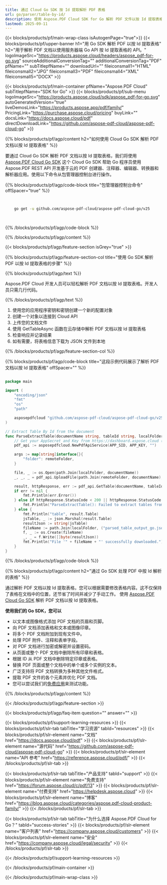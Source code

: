 ```yaml
---
title: 通过 Cloud Go SDK 按 Id 提取解析 PDF 表格
url: go/parser/table-by-id/
description: 使用 Aspose.PDF Cloud SDK for Go 解析 PDF 文件以按 Id 提取表格。增强可发现性和索引。
lastmod: 2025-09-11
---
```


{{< blocks/products/pf/main-wrap-class isAutogenPage="true">}}
{{< blocks/products/pf/upper-banner h1="用 Go SDK 解析 PDF 以按 Id 提取表格" h2="用于解析 PDF 文档以使用服务器端 Go API 按 Id 提取表格的 API。" logoImageSrc="https://products.aspose.cloud/headers/aspose_pdf-for-go.svg" sourceAdditionalConversionTag="" additionalConversionTag="PDF" pfName="" subTitlepfName="" downloadUrl="" fileiconsmall1="HTML" fileiconsmall2="JPG" fileiconsmall3="PDF" fileiconsmall4="XML" fileiconsmall5="DOCX" >}}

{{< blocks/products/pf/main-container pfName="Aspose.PDF Cloud" subTitlepfName="SDK for Go" >}}
{{< blocks/products/pf/sub-menu logoImageSrc="https://products.aspose.cloud/sdk/aspose_pdf-for-go.svg"
autoGeneratedVersion="true"
liveDemosLink="https://products.aspose.app/pdf/family/" PricingLink="https://purchase.aspose.cloud/pricing" buyLink="" docsLink="https://docs.aspose.cloud/pdf"  directDownloadLink="https://github.com/aspose-pdf-cloud/aspose-pdf-cloud-go" >}}

{{% blocks/products/pf/agp/content h2="如何使用 Cloud Go SDK 解析 PDF 文档以按 Id 提取表格" %}}

要通过 Cloud Go SDK 解析 PDF 文档以按 Id 提取表格，我们将使用
[Aspose.PDF Cloud Go SDK](https://products.aspose.cloud/pdf/go/)
这个 Cloud Go SDK 帮助 Go 程序员使用 Aspose.PDF REST API 开发基于云的 PDF 创建器、注释器、编辑器、转换器和解析器应用。使用以下命令从包管理器控制台进行操作。

{{% blocks/products/pf/agp/code-block title="包管理器控制台命令" offSpacer="true" %}}

```bash

     
    go get -u github.com/aspose-pdf-cloud/aspose-pdf-cloud-go/v25
     
     

```

{{% /blocks/products/pf/agp/code-block %}}

{{% /blocks/products/pf/agp/content %}}

{{< blocks/products/pf/agp/feature-section isGrey="true" >}}

{{% blocks/products/pf/agp/feature-section-col title="使用 Go SDK 解析 PDF 以按 Id 提取表格的步骤" %}}

{{% blocks/products/pf/agp/text %}}

Aspose.PDF Cloud 开发人员可以轻松解析 PDF 文档以按 Id 提取表格。开发人员只需几行代码。

{{% /blocks/products/pf/agp/text %}}

1. 使用您的应用程序密钥和密钥创建一个新的配置对象
1. 创建一个对象以连接到 Cloud API
1. 上传您的文档文件
1. 使用 GetTableAsync 函数在云存储中解析 PDF 文档以按 Id 提取表格
1. 检查响应并记录结果
1. 如有需要，将表格信息下载为 JSON 文件到本地

{{% /blocks/products/pf/agp/feature-section-col %}}

{{% blocks/products/pf/agp/code-block title="这段示例代码展示了解析 PDF 文档以按 Id 提取表格" offSpacer="" %}}

```go

package main

import (
	"encoding/json"
	"fmt"
	"os"
	"path"

	asposepdfcloud "github.com/aspose-pdf-cloud/aspose-pdf-cloud-go/v25"
)

// Extract Table By Id from the document
func ParseExtractTable(documentName string, tableId string, localFolder string, remoteFolder string) {
	// Get your AppSecret and Key from https://dashboard.aspose.cloud (free registration required).
	pdf_api := asposepdfcloud.NewPdfApiService(APP_SID, APP_KEY, "")

	args := map[string]interface{}{
		"folder": remoteFolder,
	}

	file, _ := os.Open(path.Join(localFolder, documentName))	
	_, _, _ = pdf_api.UploadFile(path.Join(remoteFolder, documentName), file, args)

	result, httpResponse, err := pdf_api.GetTable(documentName, tableId, args)
	if err != nil {
		fmt.Println(err.Error())
	} else if httpResponse.StatusCode < 200 || httpResponse.StatusCode > 299 {
		fmt.Println("ParseExtractTable(): Failed to extract tables from the document.")
	} else {
		fmt.Println("table", result.Table)
		jsTable, _ := json.Marshal(result.Table)
		resultJson := string(jsTable)
		fileName := path.Join(localFolder, ("parsed_table_output_go.json"))
		f, _ := os.Create(fileName)
		_, _ = f.Write([]byte(resultJson))
		fmt.Println("File '" + fileName + "' successfully downloaded.")
	}
}

```

{{% /blocks/products/pf/agp/code-block %}}

{{% blocks/products/pf/agp/content h2="通过 Go SDK 处理 PDF 中按 Id 解析的表格" %}}

通过解析 PDF 文档以按 Id 提取表格，您可以根据需要修改表格内容。这不仅保持了表格在文档中的位置，还节省了时间并减少了手动工作。
使用 [Aspose.PDF Cloud Go SDK](https://products.aspose.cloud/pdf/go/) 解析 PDF 文档以按 Id 提取表格。

**使用我们的 Go SDK，您可以**

+ 以文本或图像格式添加 PDF 文档的页眉和页脚。
+ 向 PDF 文档添加表格和文本或图像印章。
+ 将多个 PDF 文档附加到现有文件中。
+ 处理 PDF 附件、注释和表单字段。
+ 对 PDF 文档进行加密或解密并设置密码。
+ 从页面或整个 PDF 文档中删除所有印章和表格。
+ 根据 ID 从 PDF 文档中删除特定印章或表格。
+ 替换 PDF 页面或整个文档中的单个或多个实例的文本。
+ 广泛支持将 PDF 文档转换为多种其他文件格式。
+ 提取 PDF 文件的各个元素并优化 PDF 文档。
+ 您可以尝试我们的[免费应用](https://products.aspose.app/pdf/)来测试功能。

{{% /blocks/products/pf/agp/content %}}

{{< /blocks/products/pf/agp/feature-section >}}

{{< blocks/products/pf/agp/faq-item question="" answer="" >}}

{{< blocks/products/pf/support-learning-resources >}}
{{< blocks/products/pf/slr-tab tabTitle="学习资源" tabId="resources" >}}
{{< blocks/products/pf/slr-element name="文档" href="https://docs.aspose.cloud/pdf" >}}
{{< blocks/products/pf/slr-element name="源代码" href="https://github.com/aspose-pdf-cloud/aspose-pdf-cloud-go" >}}
{{< blocks/products/pf/slr-element name="API 参考" href="https://reference.aspose.cloud/pdf/" >}}
{{< /blocks/products/pf/slr-tab >}}

{{< blocks/products/pf/slr-tab tabTitle="产品支持" tabId="support" >}}
{{< blocks/products/pf/slr-element name="免费支持" href="https://forum.aspose.cloud/c/pdf/13" >}}
{{< blocks/products/pf/slr-element name="付费支持" href="https://helpdesk.aspose.cloud" >}}
{{< blocks/products/pf/slr-element name="博客" href="https://blog.aspose.cloud/categories/aspose.pdf-cloud-product-family/" >}}
{{< /blocks/products/pf/slr-tab >}}

{{< blocks/products/pf/slr-tab tabTitle="为什么选择 Aspose.PDF Cloud for Go？" tabId="success-stories" >}}
{{< blocks/products/pf/slr-element name="客户列表" href="https://company.aspose.cloud/customers" >}}
{{< blocks/products/pf/slr-element name="安全" href="https://company.aspose.cloud/legal/security" >}}
{{< /blocks/products/pf/slr-tab >}}

{{< /blocks/products/pf/support-learning-resources >}}

{{< /blocks/products/pf/main-container >}}

{{< /blocks/products/pf/main-wrap-class >}}



